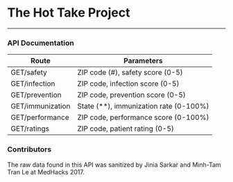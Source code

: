 # The Hot Take Project
***

### API Documentation

| Route | Parameters |
| ----- | ---------- |
| GET/safety | ZIP code (#), safety score (0-5) |
| GET/infection | ZIP code, infection score (0-5)|
| GET/prevention | ZIP code, prevention score (0-5) |
| GET/immunization | State (**), immunization rate (0-100%) |
| GET/performance | ZIP code, performance score (0-100%) |
| GET/ratings | ZIP code, patient rating (0-5) |


### Contributors

The raw data found in this API was sanitized by Jinia Sarkar and Minh-Tam Tran Le at MedHacks 2017.